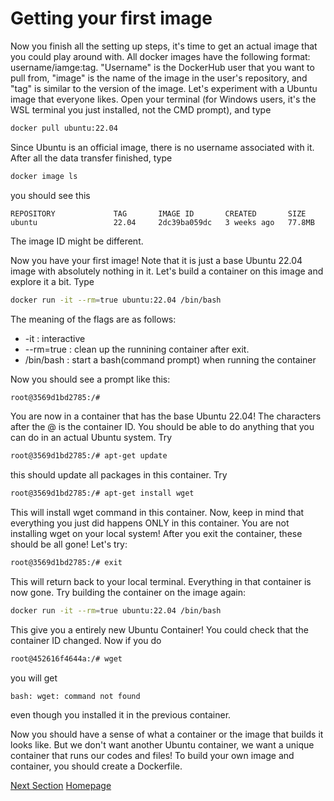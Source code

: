
# Getting your first image

Now you finish all the setting up steps, it's time to get an actual image that you could play around with. All docker images have the following format: username/iamge:tag. "Username" is the DockerHub user that you want to pull from, "image" is the name of the image in the user's repository, and "tag" is similar to the version of the image. Let's experiment with a Ubuntu image that everyone likes. Open your terminal (for Windows users, it's the WSL terminal you just installed, not the CMD prompt), and type
```sh
docker pull ubuntu:22.04
```

Since Ubuntu is an official image, there is no username associated with it. After all the data transfer finished, type
```sh
docker image ls
```

you should see this
```
REPOSITORY             TAG       IMAGE ID       CREATED       SIZE
ubuntu                 22.04     2dc39ba059dc   3 weeks ago   77.8MB
```

The image ID might be different.

Now you have your first image! Note that it is just a base Ubuntu 22.04 image with absolutely nothing in it. Let's build a container on this image and explore it a bit. Type
```sh
docker run -it --rm=true ubuntu:22.04 /bin/bash
```

The meaning of the flags are as follows:
- -it : interactive
- --rm=true : clean up the runnining container after exit.
- /bin/bash : start a bash(command prompt) when running the container

Now you should see a prompt like this:
```sh
root@3569d1bd2785:/#
```

You are now in a container that has the base Ubuntu 22.04! The characters after the @ is the container ID. You should be able to do anything that you can do in an actual Ubuntu system. Try
```sh
root@3569d1bd2785:/# apt-get update
```

this should update all packages in this container. Try
```sh
root@3569d1bd2785:/# apt-get install wget
```

This will install wget command in this container. Now, keep in mind that everything you just did happens ONLY in this container. You are not installing wget on your local system! After you exit the container, these should be all gone! Let's try:
```sh
root@3569d1bd2785:/# exit
```

This will return back to your local terminal. Everything in that container is now gone. Try building the container on the image again:
```sh
docker run -it --rm=true ubuntu:22.04 /bin/bash
```

This give you a entirely new Ubuntu Container! You could check that the container ID changed. Now if you do
```sh
root@452616f4644a:/# wget
```

you will get
```
bash: wget: command not found
```

even though you installed it in the previous container.

Now you should have a sense of what a container or the image that builds it looks like. But we don't want another Ubuntu container, we want a unique container that runs our codes and files! To build your own image and container, you should create a Dockerfile.

[Next Section](dockerfile.md)
[Homepage](index.md)


[//]: # (These are reference links used in the body of this note and get stripped out when the markdown processor does its job. There is no need to format nicely because it shouldn't be seen. Thanks SO - http://stackoverflow.com/questions/4823468/store-comments-in-markdown-syntax)
   [CHTC]: <https://chtc.cs.wisc.edu/>
   [DockerHub website]: <https://hub.docker.com/>
   [Windows link]: <https://docs.docker.com/desktop/install/windows-install/>
   [Mac link]: <https://docs.docker.com/desktop/install/mac-install/>
   [Linux link]: <https://docs.docker.com/desktop/install/linux-install/>
   [Engine link]: <https://docs.docker.com/engine/install/centos/>
   [Dockerfile reference]: <https://docs.docker.com/engine/reference/builder/>
